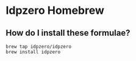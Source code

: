 # Idpzero Homebrew

## How do I install these formulae?

```
brew tap idpzero/idpzero
brew install idpzero
```
